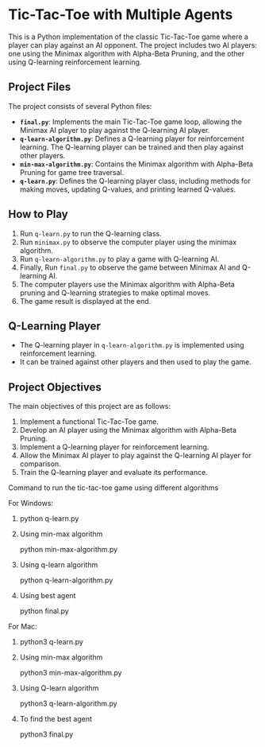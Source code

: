 # Tic-Tac-Toe with Multiple Agents

This is a Python implementation of the classic Tic-Tac-Toe game where a player can play against an AI opponent. The project includes two AI players: one using the Minimax algorithm with Alpha-Beta Pruning, and the other using Q-learning reinforcement learning.

## Project Files

The project consists of several Python files:

- **`final.py`**: Implements the main Tic-Tac-Toe game loop, allowing the Minimax AI player to play against the Q-learning AI player.
- **`q-learn-algorithm.py`**: Defines a Q-learning player for reinforcement learning. The Q-learning player can be trained and then play against other players.
- **`min-max-algorithm.py`**: Contains the Minimax algorithm with Alpha-Beta Pruning for game tree traversal.
- **`q-learn.py`**: Defines the Q-learning player class, including methods for making moves, updating Q-values, and printing learned Q-values.

## How to Play

1. Run `q-learn.py` to run the Q-learning class.
2. Run `minimax.py` to observe the computer player using the minimax algorithm.
3. Run `q-learn-algorithm.py` to play a game with Q-learning AI.
4. Finally, Run `final.py` to observe the game between Minimax AI and Q-learning AI.
5. The computer players use the Minimax algorithm with Alpha-Beta pruning and Q-learning strategies to make optimal moves.
6. The game result is displayed at the end.

## Q-Learning Player

- The Q-learning player in `q-learn-algorithm.py` is implemented using reinforcement learning.
- It can be trained against other players and then used to play the game.

## Project Objectives

The main objectives of this project are as follows:

1. Implement a functional Tic-Tac-Toe game.
2. Develop an AI player using the Minimax algorithm with Alpha-Beta Pruning.
3. Implement a Q-learning player for reinforcement learning.
4. Allow the Minimax AI player to play against the Q-learning AI player for comparison.
5. Train the Q-learning player and evaluate its performance.

Command to run the tic-tac-toe game using different algorithms

For Windows:

1. python q-learn.py

2. Using min-max algorithm
   
   python min-max-algorithm.py

4. Using q-learn algorithm
   
   python q-learn-algorithm.py

6. Using best agent
   
   python final.py

For Mac:
1. python3 q-learn.py

2. Using min-max algorithm
   
   python3 min-max-algorithm.py

4. Using Q-learn algorithm
   
   python3 q-learn-algorithm.py

6. To find the best agent
   
   python3 final.py
